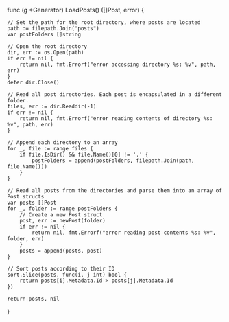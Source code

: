 func (g *Generator) LoadPosts() ([]Post, error) {

    // Set the path for the root directory, where posts are located
    path := filepath.Join("posts")
    var postFolders []string

    // Open the root directory
    dir, err := os.Open(path)
    if err != nil {
        return nil, fmt.Errorf("error accessing directory %s: %v", path, err)
    }
    defer dir.Close()

    // Read all post directories. Each post is encapsulated in a different folder.
    files, err := dir.Readdir(-1)
    if err != nil {
        return nil, fmt.Errorf("error reading contents of directory %s: %v", path, err)
    }

    // Append each directory to an array
    for _, file := range files {
        if file.IsDir() && file.Name()[0] != '.' {
            postFolders = append(postFolders, filepath.Join(path, file.Name()))
        }
    }

    // Read all posts from the directories and parse them into an array of Post structs
    var posts []Post
    for _, folder := range postFolders {
        // Create a new Post struct
        post, err := newPost(folder)
        if err != nil {
            return nil, fmt.Errorf("error reading post contents %s: %v", folder, err)
        }
        posts = append(posts, post)
    }

    // Sort posts according to their ID
    sort.Slice(posts, func(i, j int) bool {
        return posts[i].Metadata.Id > posts[j].Metadata.Id
    })

    return posts, nil
}
